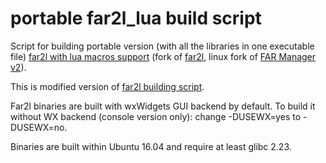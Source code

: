 # portable far2l_lua build script

Script for building portable version (with all the libraries in one executable file) [far2l with lua macros support](https://github.com/shmuz/far2l) (fork of [far2l](https://github.com/elfmz/far2l), linux fork of [FAR Manager v2](http://farmanager.com/)).

This is modified version of [far2l building script](https://github.com/unxed/far2l-deb).

Far2l binaries are built with wxWidgets GUI backend by default. To build it without WX backend (console version only): change -DUSEWX=yes to -DUSEWX=no.

Binaries are built within Ubuntu 16.04 and require at least glibc 2.23.
